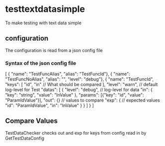 # testtextdatasimple
To make testing with text data simple
## configuration
The configuration is read from a json config file
### Syntax of the json config file
[
    {   "name": "TestFuncAlias", "alias": "TestFuncId"},
    {   "name": "TestFuncNoAlias", "alias": "", "level": "debug"},
    {
        "name": "TestFuncId",
        "keys": [
            "id", "in"                                                   // What should be compared 
        ],
        "level": "warn",                                                 // default log-level for Test
        "datas": [
            {
                "level": "debug",                                        // log-level for data
                "in":   {
                    "key": "string",
                    "value": "InValue"
                },
                "params": [{"key": "id", "value": "ParamIdValue"}],
                "out": {}                                                // values to compare
                "exp": {                                                 // expected values
                    "id": "ParamIdValue",
                    "in": "InValue"
                }
            }
        ]
    }
]   
## Compare Values
TestDataChecker checks out and exp for keys from config read in by GetTestDataConfig 
